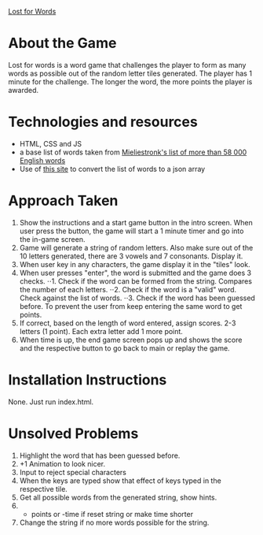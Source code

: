 [Lost for Words](https://artylope.github.io/lostforwords/)

# About the Game

Lost for words is a word game that challenges the player to form as many words as possible out of the random letter tiles generated. The player has 1 minute for the challenge. The longer the word, the more points the player is awarded.

# Technologies and resources

- HTML, CSS and JS
- a base list of words taken from [Mieliestronk's list of more than 58 000 English words](http://www.mieliestronk.com/wordlist.html) 
- Use of [this site](http://www.convertcsv.com/csv-to-json.htm) to convert the list of words to a json array

# Approach Taken
1. Show the instructions and a start game button in the intro screen. When user press the button, the game will start a 1 minute timer and go into the in-game screen. 
2. Game will generate a string of random letters. Also make sure out of the 10 letters generated, there are 3 vowels and 7 consonants. Display it.
3. When user key in any characters, the game display it in the "tiles" look.
4. When user presses "enter", the word is submitted and the game does 3 checks.
⋅⋅1. Check if the word can be formed from the string. Compares the number of each letters. 
⋅⋅2. Check if the word is a "valid" word. Check against the list of words. 
⋅⋅3. Check if the word has been guessed before. To prevent the user from keep entering the same word to get points. 
5. If correct, based on the length of word entered, assign scores. 2-3 letters (1 point). Each extra letter add 1 more point.
6. When time is up, the end game screen pops up and shows the score and the respective button to go back to main or replay the game. 

# Installation Instructions 
None. Just run index.html.

# Unsolved Problems
1. Highlight the word that has been guessed before. 
2. +1 Animation to look nicer. 
3. Input to reject special characters
4. When the keys are typed show that effect of keys typed in the respective tile.
5. Get all possible words from the generated string, show hints.
6. - points or -time if reset string or make time shorter 
7. Change the string if no more words possible for the string.


